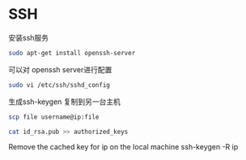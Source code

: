 # SSH

安装ssh服务 

```bash
sudo apt-get install openssh-server
```

可以对 openssh server进行配置 

```bash
sudo vi /etc/ssh/sshd_config
```

生成ssh-keygen 复制到另一台主机 

```bash
scp file username@ip:file
```

```bash
cat id_rsa.pub >> authorized_keys
```

Remove the cached key for ip on the local machine ssh-keygen -R ip

